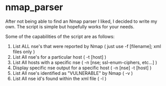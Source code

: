 # nmap_parser

After not being able to find an Nmap parser I liked, I decided to write my own.
The script is simple but hopefully works for your needs.

Some of the capabilities of the script are as follows:

1. List ALL nse's that were reported by Nmap ( just use -f [filename]; xml files only )
2. List All nse's for a particular host ( -t [host] )
3. List All hosts with a specific nse ( -n [nse; ssl-enum-ciphers, etc...] )
4. Display specific nse output for a specific host ( -n [nse] -t [host] )
5. List All nse's identified as "VULNERABLE" by Nmap ( -v )
6. List All nse id's found within the xml file ( -l )

